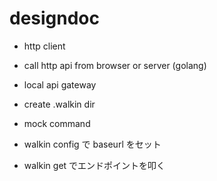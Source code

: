 # designdoc
- http client
- call http api from browser or server (golang)

- local api gateway
- create .walkin dir
- mock command
- walkin config で baseurl をセット
- walkin get でエンドポイントを叩く
